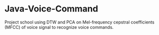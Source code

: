 # Java-Voice-Command
Project school using DTW and PCA on Mel-frequency cepstral coefficients (MFCC) of voice signal to recognize voice commands.
